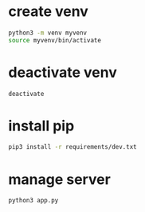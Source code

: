 
# create venv
```bash
python3 -m venv myvenv
source myvenv/bin/activate

```
# deactivate venv
```bash
deactivate
```
# install pip
```bash
pip3 install -r requirements/dev.txt
```

# manage server
```bash
python3 app.py
```
